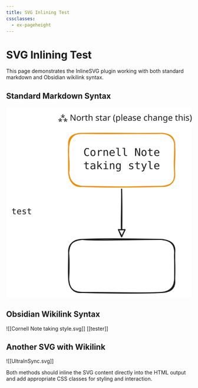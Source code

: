 ```yaml
---
title: SVG Inlining Test
cssclasses:
  - ex-pageheight
---
```


# SVG Inlining Test

This page demonstrates the InlineSVG plugin working with both standard markdown and Obsidian wikilink syntax.

## Standard Markdown Syntax

![Cornell Note taking style](Cornell%20Note%20taking%20style.svg)

## Obsidian Wikilink Syntax

![[Cornell Note taking style.svg]]
[[tester]]
## Another SVG with Wikilink

![[UltraInSync.svg]]

Both methods should inline the SVG content directly into the HTML output and add appropriate CSS classes for styling and interaction.